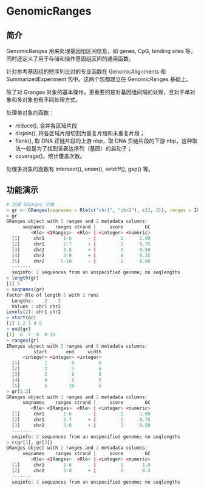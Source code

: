 # GenomicRanges

## 简介

GenomicRanges 用来处理基因组区间信息，如 genes, CpG, binding sites 等，同时还定义了用于存储和操作基因组区间的通用函数。

针对参考基因组的短序列比对的专业函数在 GenomicAlignments 和 SummarizedExperiment 包中。这两个包都建立在 GenomicRanges 基础上。

除了对 Granges 对象的基本操作，更重要的是对基因组间隔的处理，且对于单对象和多对象也有不同处理方式。

处理单对象的函数：

- reduce(), 合并各区域片段
- disjoin(), 将各区域片段切割为重复片段和未重复片段；
- flank(), 取 DNA 正链片段的上游 nbp，取 DNA 负链片段的下游 nbp，这种取法一般是为了找到该表达序列（基因）的启动子；
- coverage()，统计覆盖次数。

处理多对象的函数有 intersect(), union(), setdiff(), gap() 等。

## 功能演示

```r
# 创建 GRanges 对象
> gr <- GRanges(seqnames = Rle(c("chr1", "chr2"), c(2, 3)), ranges = IRanges(1:5, end = 6:10), strand = Rle(strand(c("-", "+", "+", "-")), c(1, 1, 2, 1)), score = 1:5, GC = seq(1, 0, length = 5))
> gr
GRanges object with 5 ranges and 2 metadata columns:
      seqnames    ranges strand |     score        GC
         <Rle> <IRanges>  <Rle> | <integer> <numeric>
  [1]     chr1       1-6      - |         1      1.00
  [2]     chr1       2-7      + |         2      0.75
  [3]     chr2       3-8      + |         3      0.50
  [4]     chr2       4-9      + |         4      0.25
  [5]     chr2      5-10      - |         5      0.00
  -------
  seqinfo: 2 sequences from an unspecified genome; no seqlengths
> length(gr)
[1] 5
> seqnames(gr)
factor-Rle of length 5 with 2 runs
  Lengths:    2    3
  Values : chr1 chr2
Levels(2): chr1 chr2
> start(gr)
[1] 1 2 3 4 5
> end(gr)
[1]  6  7  8  9 10
> ranges(gr)
IRanges object with 5 ranges and 0 metadata columns:
          start       end     width
      <integer> <integer> <integer>
  [1]         1         6         6
  [2]         2         7         6
  [3]         3         8         6
  [4]         4         9         6
  [5]         5        10         6
> gr[1:3]
GRanges object with 3 ranges and 2 metadata columns:
      seqnames    ranges strand |     score        GC
         <Rle> <IRanges>  <Rle> | <integer> <numeric>
  [1]     chr1       1-6      - |         1      1.00
  [2]     chr1       2-7      + |         2      0.75
  [3]     chr2       3-8      + |         3      0.50
  -------
  seqinfo: 2 sequences from an unspecified genome; no seqlengths
> c(gr[1], gr[3])
GRanges object with 2 ranges and 2 metadata columns:
      seqnames    ranges strand |     score        GC
         <Rle> <IRanges>  <Rle> | <integer> <numeric>
  [1]     chr1       1-6      - |         1       1.0
  [2]     chr2       3-8      + |         3       0.5
  -------
  seqinfo: 2 sequences from an unspecified genome; no seqlengths
```
